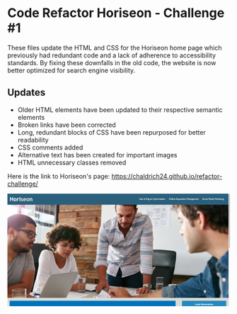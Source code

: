 # Code Refactor Horiseon - Challenge #1

These files update the HTML and CSS for the Horiseon home page which previously had redundant code and a lack of adherence to accessibility standards. By fixing
these downfalls in the old code, the website is now better optimized for search engine visibility.

## Updates
- Older HTML elements have been updated to their respective semantic elements
- Broken links have been corrected
- Long, redundant blocks of CSS have been repurposed for better readability
- CSS comments added
- Alternative text has been created for important images
- HTML unnecessary classes removed

Here is the link to Horiseon's page: https://chaldrich24.github.io/refactor-challenge/

![Screentshot of web page](./assets/images/screenshot.png "Screenshot of Web Page")
